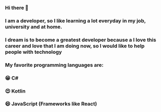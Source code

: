 ### Hi there 👋

### I am a developer, so I like learning a lot everyday in my job, university and at home.
### I dream is to become a greatest developer because a I love this career and love that I am doing now, so I would like to help people with technology
### My favorite programming languages are:
###   😁 C#
###   😍 Kotlin
###   😄 JavaScript (Frameworks like React)
